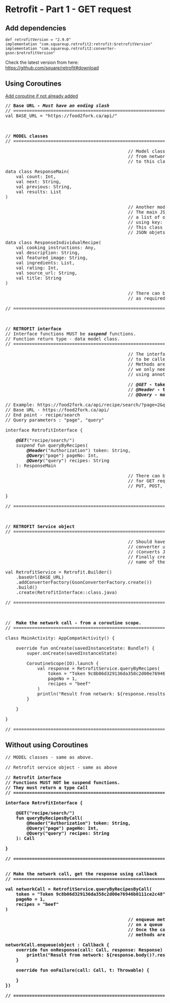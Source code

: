 # Retrofit - Part 1 - GET request

## Add dependencies
```
def retrofitVersion = "2.9.0"
implementation "com.squareup.retrofit2:retrofit:$retrofitVersion"
implementation "com.squareup.retrofit2:converter-gson:$retrofitVersion"
```
Check the latest version from here: https://github.com/square/retrofit#download

## Using Coroutines

[Add coroutine if not already added](https://github.com/Kotlin/kotlinx.coroutines#gradle)  

<pre>
// <b>Base URL - <i>Must have an ending slash</i></b>
// ==========================================================================
val BASE_URL = "https://food2fork.ca/api/"    



// <b>MODEL classes</b>
// ==========================================================================

                                              // Model class, JSON response
                                              // from network will be mapped
                                              // to this class.

data class ResponseMain(
    val count: Int,
    val next: String,
    val previous: String,
    val results: List<ResponseIndividualRecipe>
)

                                              // Another model class.
                                              // The main JSON response contains
                                              // a list of other JSON objects
                                              // using key: "results".
                                              // This class is used for those
                                              // JSON objets.

data class ResponseIndividualRecipe(
    val cooking_instructions: Any,
    val description: String,
    val featured_image: String,
    val ingredients: List<String>,
    val rating: Int,
    val source_url: String,
    val title: String
)

                                              // There can be many other model classes
                                              // as required to map JSON response.

// ==========================================================================



// <b>RETROFIT interface</b>
// Interface functions MUST be <b><i>suspend</i></b> functions.
// Function return type - data model class.
// ==========================================================================

                                              // The interface outlines the methods
                                              // to be called for network operations.
                                              // Methods are implemented by retrofit,
                                              // we only need to provide some information
                                              // using annotations.
                                              
                                              // <b><i>@GET</i> - takes the api end point</b>
                                              // <b><i>@Header</i> - takes info like token</b>
                                              // <b><i>@Query</i> - marks query parameters</b>
                                              
// Example: https://food2fork.ca/api/recipe/search/?page=2&query=chicken
// Base URL - https://food2fork.ca/api/
// End point - recipe/search
// Query parameters : "page", "query"

interface RetrofitInterface {

    <b><i>@GET</i></b>("recipe/search/")
    <i>suspend</i> fun queryByRecipes(
        <b><i>@Header</i></b>("Authorization") token: String,
        <b><i>@Query</i></b>("page") pageNo: Int,
        <b><i>@Query</i></b>("query") recipes: String
    ): ResponseMain

                                              // There can be other methods
                                              // for GET requests or even
                                              // PUT, POST, DELETE requests

}

// ==========================================================================



// <b>RETROFIT Service object</b>
// ==========================================================================

                                              // Should have the base url,
                                              // converter used here is Gson
                                              // (Converts JSON to Model classes).
                                              // Finally create() takes the
                                              // name of the interface.

val RetrofitService = Retrofit.Builder()
    .baseUrl(BASE_URL)
    .addConverterFactory(GsonConverterFactory.create())
    .build()
    .create(RetrofitInterface::class.java)

// ==========================================================================



// <b> Make the network call - from a coroutine scope.</b>
// ==========================================================================

class MainActivity: AppCompatActivity() {

    override fun onCreate(savedInstanceState: Bundle?) {
        super.onCreate(savedInstanceState)
        
        CoroutineScope(IO).launch {
            val response = RetrofitService.queryByRecipes(
                token = "Token 9c8b06d329136da358c2d00e76946b0111ce2c48",
                pageNo = 1,
                recipes = "beef"
            )
            println("Result from network: ${response.results.size}")
        }
        
    }

}

// ==========================================================================
</pre>

## Without using Coroutines

<pre>
// MODEL classes - same as above.

// Retrofit service object - same as above

// <b>Retrofit interface<b>
// Functions MUST NOT be suspend functions.
// They must return a type <i>Call<model_class></i>
// ==========================================================================

interface RetrofitInterface {

    @GET("recipe/search/")
    fun queryByRecipesByCall(
        @Header("Authorization") token: String,
        @Query("page") pageNo: Int,
        @Query("query") recipes: String
    ): Call<ResponseMain>

}

// ==========================================================================


// <b>Make the network call, get the response using callback</b>
// ==========================================================================

val networkCall = RetrofitService.queryByRecipesByCall(
    token = "Token 9c8b06d329136da358c2d00e76946b0111ce2c48",
    pageNo = 1,
    recipes = "beef"
)

                                              // enqueue methods puts the request
                                              // on a queue for retrofit to execute.
                                              // Once the call is executed the callback
                                              // methods are called.

networkCall.enqueue(object : Callback<ResponseMain> {
    override fun onResponse(call: Call<ResponseMain>, response: Response<ResponseMain>) {
        println("Result from network: ${response.body()?.results?.size}")
    }

    override fun onFailure(call: Call<ResponseMain>, t: Throwable) {

    }
})

// ==========================================================================

</pre>
